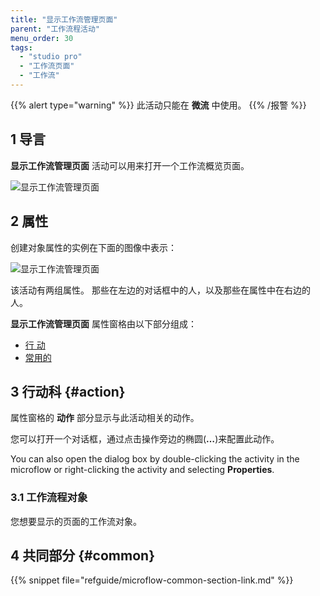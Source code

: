 ```yaml
---
title: "显示工作流管理页面"
parent: "工作流程活动"
menu_order: 30
tags:
  - "studio pro"
  - "工作流页面"
  - "工作流"
---
```


{{% alert type="warning" %}}
此活动只能在 **微流** 中使用。
{{% /报警 %}}

## 1 导言

**显示工作流管理页面** 活动可以用来打开一个工作流概览页面。

![显示工作流管理页面](attachments/open-workflow-page/open-workflow-page.jpg)

## 2 属性

创建对象属性的实例在下面的图像中表示：

![显示工作流管理页面](attachments/open-workflow-page/open-workflow-page-properties.jpg)

该活动有两组属性。 那些在左边的对话框中的人，以及那些在属性中在右边的人。

**显示工作流管理页面** 属性窗格由以下部分组成：

* [行 动](#action)
* [常用的](#common)

## 3 行动科 {#action}

属性窗格的 **动作** 部分显示与此活动相关的动作。

您可以打开一个对话框，通过点击操作旁边的椭圆(**…**)来配置此动作。

You can also open the dialog box by double-clicking the activity in the microflow or right-clicking the activity and selecting **Properties**.

### 3.1 工作流程对象

您想要显示的页面的工作流对象。

## 4 共同部分 {#common}

{{% snippet file="refguide/microflow-common-section-link.md" %}}